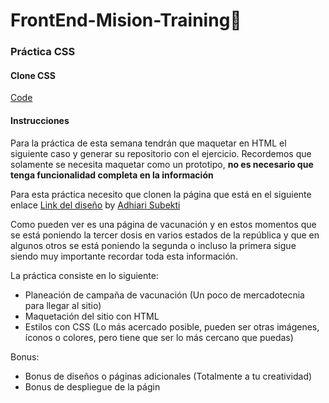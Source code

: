 # FrontEnd-Mision-Training🚀

### Práctica CSS

#### Clone CSS

[Code](https://github.com/doguedogue/FrontEnd-Mision-Training/tree/main/Pr%C3%A1ctica%203/index.html)

#### Instrucciones
Para la práctica de esta semana tendrán que maquetar en HTML el siguiente caso y generar su repositorio con el ejercicio.
Recordemos que solamente se necesita maquetar como un prototipo, **no es necesario que tenga funcionalidad completa en la información**

Para esta práctica necesito que clonen la página que está en el siguiente enlace [Link del diseño](https://github.com/romarpla/FrontEnd-Mision/blob/main/03%20-%20CSS/practica/landingVacunaci%C3%B3n.png) by [Adhiari Subekti](https://dribbble.com/Adhiari_is)

Como pueden ver es una página de vacunación y en estos momentos que se está poniendo la tercer dosis en varios estados de la república y que en algunos otros se está poniendo la segunda o incluso la primera sigue siendo muy importante recordar toda esta información.

La práctica consiste en lo siguiente:

* Planeación de campaña de vacunación (Un poco de mercadotecnia para llegar al sitio)
* Maquetación del sitio con HTML
* Estilos con CSS (Lo más acercado posible, pueden ser otras imágenes, íconos o colores, pero tiene que ser lo más cercano que puedas)

Bonus:

* Bonus de diseños o páginas adicionales (Totalmente a tu creatividad)
* Bonus de despliegue de la págin
